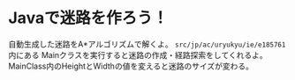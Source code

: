 # Javaで迷路を作ろう！

自動生成した迷路をA*アルゴリズムで解くよ。
`src/jp/ac/uryukyu/ie/e185761`内にある
Mainクラスを実行すると迷路の作成・経路探索をしてくれるよ。  
MainClass内のHeightとWidthの値を変えると迷路のサイズが変わる。
